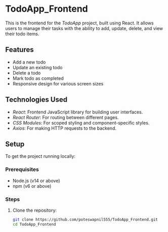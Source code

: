 # TodoApp_Frontend

This is the frontend for the *TodoApp* project, built using React. It allows users to manage their tasks with the ability to add, update, delete, and view their todo items.

## Features

- Add a new todo
- Update an existing todo
- Delete a todo
- Mark todo as completed
- Responsive design for various screen sizes

## Technologies Used

- *React*: Frontend JavaScript library for building user interfaces.
- *React Router*: For routing between different pages.
- *CSS Modules*: For scoped styling and component-specific styles.
- *Axios*: For making HTTP requests to the backend.

## Setup

To get the project running locally:

### Prerequisites

- Node.js (v14 or above)
- npm (v6 or above)

### Steps

1. Clone the repository:
   ```bash
   git clone https://github.com/poteswapnil555/TodoApp_Frontend.git
   cd TodoApp_Frontend
